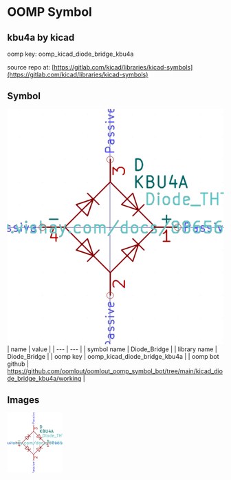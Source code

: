 # OOMP Symbol  
## kbu4a  by kicad  
  
oomp key: oomp_kicad_diode_bridge_kbu4a  
  
source repo at: [https://gitlab.com/kicad/libraries/kicad-symbols](https://gitlab.com/kicad/libraries/kicad-symbols)  
## Symbol  
  
[![working.png](working_600.png)](working.png)  
| name | value | 
| --- | --- | 
| symbol name | Diode_Bridge | 
| library name | Diode_Bridge | 
| oomp key | oomp_kicad_diode_bridge_kbu4a | 
| oomp bot github | https://github.com/oomlout/oomlout_oomp_symbol_bot/tree/main/kicad_diode_bridge_kbu4a/working | 
## Images  
  
[![working.png](working_140.png)](working.png)  
